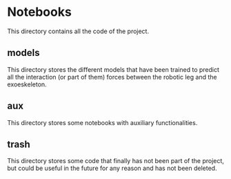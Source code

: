 # Notebooks

This directory contains all the code of the project.

## models
This directory stores the different models that have been trained to predict all the interaction (or part of them) forces between the robotic leg and the exoeskeleton.

## aux
This directory stores some notebooks with auxiliary functionalities.

## trash
This directory stores some code that finally has not been part of the project, but could be useful in the future for any reason and has not been deleted.
